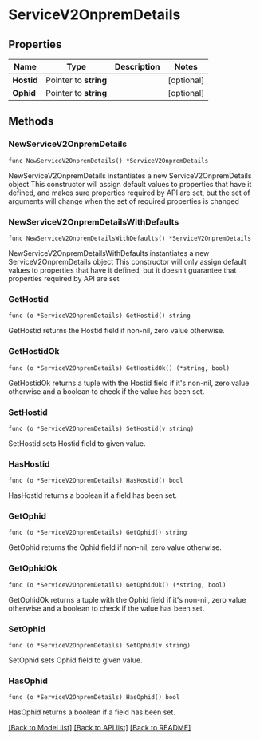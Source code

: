 # ServiceV2OnpremDetails

## Properties

Name | Type | Description | Notes
------------ | ------------- | ------------- | -------------
**Hostid** | Pointer to **string** |  | [optional] 
**Ophid** | Pointer to **string** |  | [optional] 

## Methods

### NewServiceV2OnpremDetails

`func NewServiceV2OnpremDetails() *ServiceV2OnpremDetails`

NewServiceV2OnpremDetails instantiates a new ServiceV2OnpremDetails object
This constructor will assign default values to properties that have it defined,
and makes sure properties required by API are set, but the set of arguments
will change when the set of required properties is changed

### NewServiceV2OnpremDetailsWithDefaults

`func NewServiceV2OnpremDetailsWithDefaults() *ServiceV2OnpremDetails`

NewServiceV2OnpremDetailsWithDefaults instantiates a new ServiceV2OnpremDetails object
This constructor will only assign default values to properties that have it defined,
but it doesn't guarantee that properties required by API are set

### GetHostid

`func (o *ServiceV2OnpremDetails) GetHostid() string`

GetHostid returns the Hostid field if non-nil, zero value otherwise.

### GetHostidOk

`func (o *ServiceV2OnpremDetails) GetHostidOk() (*string, bool)`

GetHostidOk returns a tuple with the Hostid field if it's non-nil, zero value otherwise
and a boolean to check if the value has been set.

### SetHostid

`func (o *ServiceV2OnpremDetails) SetHostid(v string)`

SetHostid sets Hostid field to given value.

### HasHostid

`func (o *ServiceV2OnpremDetails) HasHostid() bool`

HasHostid returns a boolean if a field has been set.

### GetOphid

`func (o *ServiceV2OnpremDetails) GetOphid() string`

GetOphid returns the Ophid field if non-nil, zero value otherwise.

### GetOphidOk

`func (o *ServiceV2OnpremDetails) GetOphidOk() (*string, bool)`

GetOphidOk returns a tuple with the Ophid field if it's non-nil, zero value otherwise
and a boolean to check if the value has been set.

### SetOphid

`func (o *ServiceV2OnpremDetails) SetOphid(v string)`

SetOphid sets Ophid field to given value.

### HasOphid

`func (o *ServiceV2OnpremDetails) HasOphid() bool`

HasOphid returns a boolean if a field has been set.


[[Back to Model list]](../README.md#documentation-for-models) [[Back to API list]](../README.md#documentation-for-api-endpoints) [[Back to README]](../README.md)


